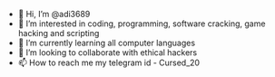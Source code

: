 - 👋 Hi, I’m @adi3689
- 👀 I’m interested in coding, programming, software cracking, game hacking and scripting
- 🌱 I’m currently learning all computer languages
- 💞️ I’m looking to collaborate with ethical hackers
- 📫 How to reach me my telegram id - Cursed_20

<!---
adi3689/adi3689 is a ✨ special ✨ repository because its `README.md` (this file) appears on your GitHub profile.
You can click the Preview link to take a look at your changes.
--->

